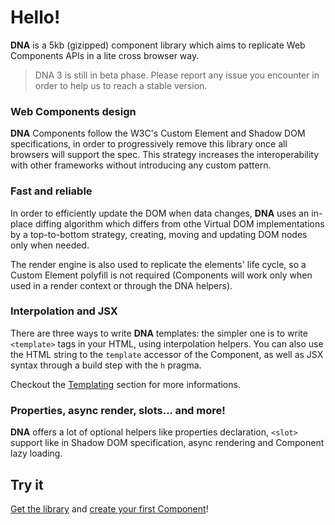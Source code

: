 # Hello!

**DNA** is a 5kb (gizipped) component library which aims to replicate Web Components APIs in a lite cross browser way.

> DNA 3 is still in beta phase. Please report any issue you encounter in order to help us to reach a stable version.

### Web Components design

**DNA** Components follow the W3C's Custom Element and Shadow DOM specifications, in order to progressively remove this library once all browsers will support the spec. This strategy increases the interoperability with other frameworks without introducing any custom pattern.

### Fast and reliable

In order to efficiently update the DOM when data changes, **DNA** uses an in-place diffing algorithm which differs from othe Virtual DOM implementations by a top-to-bottom strategy, creating, moving and updating DOM nodes only when needed.

The render engine is also used to replicate the elements' life cycle, so a Custom Element polyfill is not required (Components will work only when used in a render context or through the DNA helpers).

### Interpolation and JSX

There are three ways to write **DNA** templates: the simpler one is to write `<template>` tags in your HTML, using interpolation helpers. You can also use the HTML string to the `template` accessor of the Component, as well as JSX syntax through a build step with the `h` pragma.

Checkout the [Templating](./templating) section for more informations.

### Properties, async render, slots... and more!

**DNA** offers a lot of optional helpers like properties declaration, `<slot>` support like in Shadow DOM specification, async rendering and Component lazy loading.

## Try it

[Get the library](./get-started) and [create your first Component](./define-a-component)!
